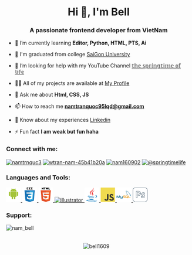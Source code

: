 <h1 align="center">Hi 👋, I'm Bell</h1>
<h3 align="center">A passionate frontend developer from VietNam</h3>

- 🌱 I’m currently learning **Editor, Python, HTML, PTS, Ai**

- 👯 I'm graduated from college [SaiGon University](https://www.sgu.edu.vn/)

- 🤝 I’m looking for help with my YouTube Channel [𝕥𝕙𝕖 𝕤𝕡𝕣𝕚𝕟𝕘𝕥𝕚𝕞𝕖 𝕠𝕗 𝕝𝕚𝕗𝕖](https://www.youtube.com/@springtimelife)

- 👨‍💻 All of my projects are available at [My Profile](https://tqnam.online/)

- 💬 Ask me about **Html, CSS, JS**

- 📫 How to reach me **namtranquoc95lqd@gmail.com**

- 📄 Know about my experiences [Linkedin](www.linkedin.com/in/tranquocnam)

- ⚡ Fun fact **I am weak but fun haha**

<h3 align="left">Connect with me:</h3>
<p align="left">
<a href="https://twitter.com/namtrnquc3" target="blank"><img align="center" src="https://raw.githubusercontent.com/rahuldkjain/github-profile-readme-generator/master/src/images/icons/Social/twitter.svg" alt="namtrnquc3" height="30" width="40" /></a>
<a href="www.linkedin.com/in/tranquocnam" target="blank"><img align="center" src="https://raw.githubusercontent.com/rahuldkjain/github-profile-readme-generator/master/src/images/icons/Social/linked-in-alt.svg" alt="wtran-nam-45b41b20a" height="30" width="40" /></a>
<a href="https://fb.com/nam160902" target="blank"><img align="center" src="https://raw.githubusercontent.com/rahuldkjain/github-profile-readme-generator/master/src/images/icons/Social/facebook.svg" alt="nam160902" height="30" width="40" /></a>
<a href="https://www.youtube.com/c/@springtimelife" target="blank"><img align="center" src="https://raw.githubusercontent.com/rahuldkjain/github-profile-readme-generator/master/src/images/icons/Social/youtube.svg" alt="@springtimelife" height="30" width="40" /></a>
</p>

<h3 align="left">Languages and Tools:</h3>
<p align="left"> <a href="https://developer.android.com" target="_blank" rel="noreferrer"> <img src="https://raw.githubusercontent.com/devicons/devicon/master/icons/android/android-original-wordmark.svg" alt="android" width="40" height="40"/> </a> <a href="https://www.w3schools.com/css/" target="_blank" rel="noreferrer"> <img src="https://raw.githubusercontent.com/devicons/devicon/master/icons/css3/css3-original-wordmark.svg" alt="css3" width="40" height="40"/> </a> <a href="https://www.w3.org/html/" target="_blank" rel="noreferrer"> <img src="https://raw.githubusercontent.com/devicons/devicon/master/icons/html5/html5-original-wordmark.svg" alt="html5" width="40" height="40"/> </a> <a href="https://www.adobe.com/in/products/illustrator.html" target="_blank" rel="noreferrer"> <img src="https://www.vectorlogo.zone/logos/adobe_illustrator/adobe_illustrator-icon.svg" alt="illustrator" width="40" height="40"/> </a> <a href="https://www.java.com" target="_blank" rel="noreferrer"> <img src="https://raw.githubusercontent.com/devicons/devicon/master/icons/java/java-original.svg" alt="java" width="40" height="40"/> </a> <a href="https://developer.mozilla.org/en-US/docs/Web/JavaScript" target="_blank" rel="noreferrer"> <img src="https://raw.githubusercontent.com/devicons/devicon/master/icons/javascript/javascript-original.svg" alt="javascript" width="40" height="40"/> </a> <a href="https://www.mysql.com/" target="_blank" rel="noreferrer"> <img src="https://raw.githubusercontent.com/devicons/devicon/master/icons/mysql/mysql-original-wordmark.svg" alt="mysql" width="40" height="40"/> </a> <a href="https://www.photoshop.com/en" target="_blank" rel="noreferrer"> <img src="https://raw.githubusercontent.com/devicons/devicon/master/icons/photoshop/photoshop-line.svg" alt="photoshop" width="40" height="40"/> </a> </p>

<h3 align="left">Support:</h3>
<p><a href="https://ko-fi.com/nam_bell"> <img align="left" src="https://cdn.ko-fi.com/cdn/kofi3.png?v=3" height="50" width="210" alt="nam_bell" /></a></p><br><br>

<p><img align="center" src="https://github-readme-stats.vercel.app/api/top-langs?username=bell1609&show_icons=true&locale=en&layout=compact" alt="bell1609" /></p>
